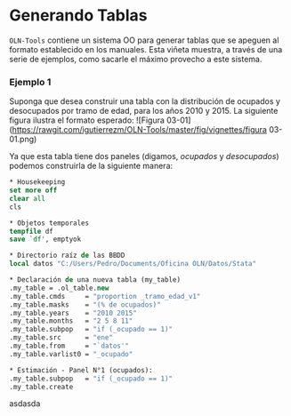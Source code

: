 Generando Tablas
================

``OLN-Tools`` contiene un sistema OO para generar tablas que se apeguen al formato establecido en los manuales. Esta viñeta muestra, a través de una serie de ejemplos, como sacarle el máximo provecho a este sistema.

### Ejemplo 1

Suponga que desea construir una tabla con la distribución de ocupados y desocupados por tramo de edad, para los años 2010 y 2015. La siguiente figura ilustra el formato esperado:
![Figura 03-01](https://rawgit.com/igutierrezm/OLN-Tools/master/fig/vignettes/figura 03-01.png)

Ya que esta tabla tiene dos paneles (digamos, *ocupados* y *desocupados*) podemos construirla de la siguiente manera:
```stata
* Housekeeping
set more off
clear all
cls

* Objetos temporales
tempfile df
save `df', emptyok

* Directorio raíz de las BBDD
local datos "C:/Users/Pedro/Documents/Oficina OLN/Datos/Stata"

* Declaración de una nueva tabla (my_table)
.my_table = .ol_table.new
.my_table.cmds     = "proportion _tramo_edad_v1"
.my_table.masks    = "(% de ocupados)"
.my_table.years    = "2010 2015"
.my_table.months   = "2 5 8 11"
.my_table.subpop   = "if (_ocupado == 1)"
.my_table.src      = "ene"
.my_table.from     = "`datos'"
.my_table.varlist0 = "_ocupado"

* Estimación - Panel N°1 (ocupados):
.my_table.subpop   = "if (_ocupado == 1)"
.my_table.create
```



asdasda
